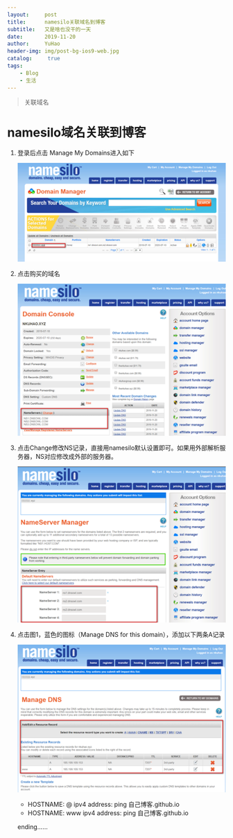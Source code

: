 ```yaml
---
layout:     post
title:      namesilo关联域名到博客
subtitle:   又是啥也没干的一天
date:       2019-11-20
author:     YuHao
header-img: img/post-bg-ios9-web.jpg
catalog: 	 true
tags:
    - Blog
    - 生活
---
```


>关联域名


# namesilo域名关联到博客
1. 登录后点击 Manage My Domains进入如下

   ![](../img/domainname1.png)

2. 点击购买的域名

   ![](../img/domainname2.png)

3. 点击Change修改NS记录，直接用namesilo默认设置即可。如果用外部解析服务器，NS对应修改成外部的服务器。

   ![](../img/domainname3.png)

4. 点击图1，蓝色的图标（Manage DNS for this domain），添加以下两条A记录

   ![](../img/domainname4.png)

   - HOSTNAME:  @         ipv4 address: ping  自己博客.github.io
   - HOSTNAME:  www    ipv4 address: ping  自己博客.github.io

   ending......